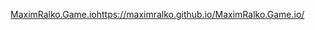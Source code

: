 [MaximRalko.Game.io](https://maximralko.github.io/MaximRalko.Game.io/
)https://maximralko.github.io/MaximRalko.Game.io/

